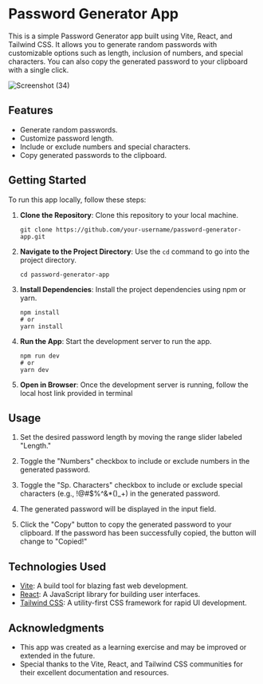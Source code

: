 # Password Generator App

This is a simple Password Generator app built using Vite, React, and Tailwind CSS. It allows you to generate random passwords with customizable options such as length, inclusion of numbers, and special characters. You can also copy the generated password to your clipboard with a single click.


![Screenshot (34)](https://github.com/shrutiiigupta/Password-Generator-App/assets/98140693/a4df01c5-e01a-43d5-8419-b0833774d7b5)


## Features

- Generate random passwords.
- Customize password length.
- Include or exclude numbers and special characters.
- Copy generated passwords to the clipboard.

## Getting Started

To run this app locally, follow these steps:

1. **Clone the Repository**: Clone this repository to your local machine.

   ```
   git clone https://github.com/your-username/password-generator-app.git
   ```

2. **Navigate to the Project Directory**: Use the `cd` command to go into the project directory.

   ```
   cd password-generator-app
   ```

3. **Install Dependencies**: Install the project dependencies using npm or yarn.

   ```
   npm install
   # or
   yarn install
   ```

4. **Run the App**: Start the development server to run the app.

   ```
   npm run dev
   # or
   yarn dev
   ```

5. **Open in Browser**: Once the development server is running, follow the local host link provided in terminal

## Usage

1. Set the desired password length by moving the range slider labeled "Length."

2. Toggle the "Numbers" checkbox to include or exclude numbers in the generated password.

3. Toggle the "Sp. Characters" checkbox to include or exclude special characters (e.g., !@#$%^&*()_+) in the generated password.

4. The generated password will be displayed in the input field.

5. Click the "Copy" button to copy the generated password to your clipboard. If the password has been successfully copied, the button will change to "Copied!"

## Technologies Used

- [Vite](https://vitejs.dev/): A build tool for blazing fast web development.
- [React](https://reactjs.org/): A JavaScript library for building user interfaces.
- [Tailwind CSS](https://tailwindcss.com/): A utility-first CSS framework for rapid UI development.

## Acknowledgments

- This app was created as a learning exercise and may be improved or extended in the future.
- Special thanks to the Vite, React, and Tailwind CSS communities for their excellent documentation and resources.
